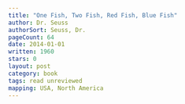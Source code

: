 ```yaml
---
title: "One Fish, Two Fish, Red Fish, Blue Fish"
author: Dr. Seuss
authorSort: Seuss, Dr.
pageCount: 64
date: 2014-01-01
written: 1960
stars: 0
layout: post
category: book
tags: read unreviewed
mapping: USA, North America
---
```

